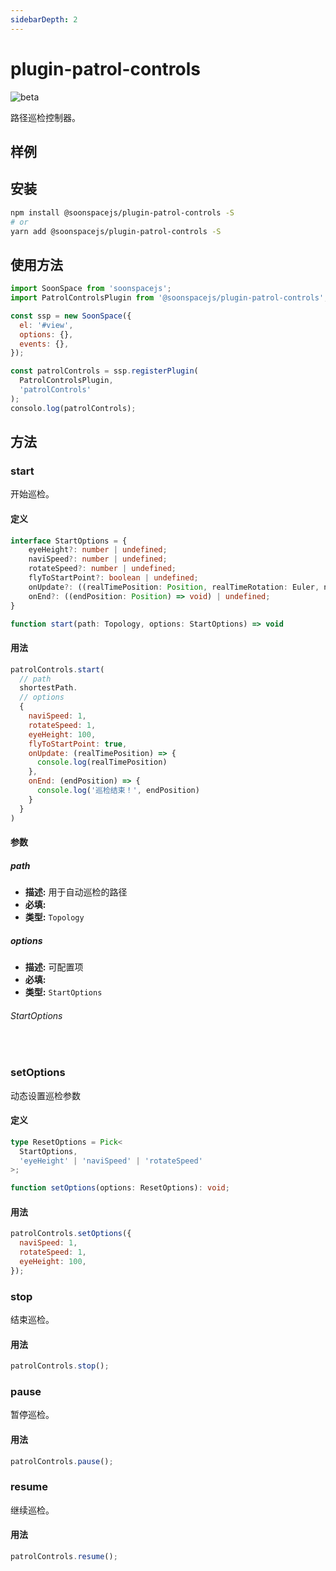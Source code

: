 ```yaml
---
sidebarDepth: 2
---
```


# plugin-patrol-controls

![beta](https://img.shields.io/npm/v/@soonspacejs/plugin-patrol-controls/latest.svg)

路径巡检控制器。

## 样例

<Docs-Iframe src="plugin/patrolControls.html" />

## 安装

```bash
npm install @soonspacejs/plugin-patrol-controls -S
# or
yarn add @soonspacejs/plugin-patrol-controls -S
```

## 使用方法

```js {2,10}
import SoonSpace from 'soonspacejs';
import PatrolControlsPlugin from '@soonspacejs/plugin-patrol-controls';

const ssp = new SoonSpace({
  el: '#view',
  options: {},
  events: {},
});

const patrolControls = ssp.registerPlugin(
  PatrolControlsPlugin,
  'patrolControls'
);
consolo.log(patrolControls);
```

## 方法

### start

开始巡检。

#### 定义

```ts
interface StartOptions = {
    eyeHeight?: number | undefined;
    naviSpeed?: number | undefined;
    rotateSpeed?: number | undefined;
    flyToStartPoint?: boolean | undefined;
    onUpdate?: ((realTimePosition: Position, realTimeRotation: Euler, nextNode: Node, toNextNodeDistance: number) => void) | undefined;
    onEnd?: ((endPosition: Position) => void) | undefined;
}

function start(path: Topology, options: StartOptions) => void
```

#### 用法

```js
patrolControls.start(
  // path
  shortestPath.
  // options
  {
    naviSpeed: 1,
    rotateSpeed: 1,
    eyeHeight: 100,
    flyToStartPoint: true,
    onUpdate: (realTimePosition) => {
      console.log(realTimePosition)
    },
    onEnd: (endPosition) => {
      console.log('巡检结束！', endPosition)
    }
  }
)
```

#### 参数

##### path

- **描述:** 用于自动巡检的路径
- **必填:** <Base-RequireIcon :isRequire="true"/>
- **类型:** `Topology`

##### options

- **描述:** 可配置项
- **必填:** <Base-RequireIcon :isRequire="true"/>
- **类型:** `StartOptions`

###### StartOptions

<br>
<Docs-Table 
    :data="[
      {
        prop: 'naviSpeed', desc: '巡检时导航速度', type: 'number', require: false, default: '1'
      },
      {
        prop: 'rotateSpeed', desc: '视角旋转速度', type: 'number', require: false, default: '1'
      },
      {
        prop: 'eyeHeight', desc: '眼睛高度', type: 'number', require: false, default: '100'
      },
      {
        prop: 'flyToStartPoint', desc: '是否飞向起始点位置', type: 'boolean', require: false, default: 'true'
      },
      {
        prop: 'onUpdate', desc: '巡检时实时更新回调函数', type: '( realTimePosition: Position, realTimeRotation: Euler, nextNode: Node, toNextNodeDistance: number ) => void;', require: false, default: ''
      },
      {
        prop: 'onEnd', desc: '巡检结束回调函数', type: '(endPosition: Position) => void', require: false, default: ''
      }
    ]"
/>

### setOptions

动态设置巡检参数

#### 定义

```ts
type ResetOptions = Pick<
  StartOptions,
  'eyeHeight' | 'naviSpeed' | 'rotateSpeed'
>;

function setOptions(options: ResetOptions): void;
```

#### 用法

```js
patrolControls.setOptions({
  naviSpeed: 1,
  rotateSpeed: 1,
  eyeHeight: 100,
});
```

### stop

结束巡检。

#### 用法

```js
patrolControls.stop();
```

### pause

暂停巡检。

#### 用法

```js
patrolControls.pause();
```

### resume

继续巡检。

#### 用法

```js
patrolControls.resume();
```
